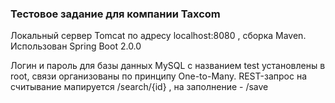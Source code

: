 ### Тестовое задание для компании Taxcom

Локальный сервер Tomcat по адресу localhost:8080 , сборка Maven. Использован Spring Boot 2.0.0

Логин и пароль для базы данных MySQL с названием test установлены в root, связи организованы по принципу One-to-Many. REST-запрос на считывание мапируется /search/{id} , на заполнение - /save
